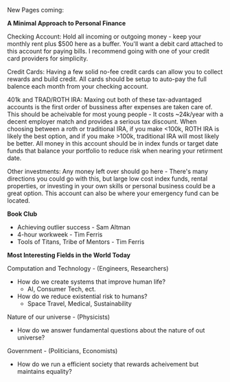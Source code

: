 New Pages coming:

**A Minimal Approach to Personal Finance**

Checking Account: Hold all incoming or outgoing money - keep your monthly rent plus $500 here as a buffer. You'll want a debit card attached to this account for paying bills. I recommend going with one of your credit card providers for simplicity.

Credit Cards: Having a few solid no-fee credit cards can allow you to collect rewards and build credit. All cards should be setup to auto-pay the full balence each month from your checking account.

401k and TRAD/ROTH IRA: Maxing out both of these tax-advantaged accounts is the first order of bussiness after expenses are taken care of. This should be acheivable for most young people - It costs ~24k/year with a decent employer match and provides a serious tax discount. When choosing between a roth or traditional IRA, if you make <100k, ROTH IRA is likely the best option, and if you make >100k, traditional IRA will most likely be better. All money in this account should be in index funds or target date funds that balance your portfolio to reduce risk when nearing your retirment date.

Other investments: Any money left over should go here - There's many directions you could go with this, but large low cost index funds, rental properties, or investing in your own skills or personal business could be a great option. This account can also be where your emergency fund can be located.

**Book Club**
 - Achieving outlier success - Sam Altman 
 - 4-hour workweek - Tim Ferris 
 - Tools of Titans, Tribe of Mentors - Tim Ferris 

**Most Interesting Fields in the World Today**
 
 Computation and Technology - (Engineers, Researchers)
  - How do we create systems that improve human life?
     - AI, Consumer Tech, ect.
  - How do we reduce existential risk to humans?
     - Space Travel, Medical, Sustainability 
 
 Nature of our universe - (Physicists)
  - How do we answer fundamental questions about the nature of out universe?
 
 Government - (Politicians, Economists)
  - How do we run a efficient society that rewards acheivement but maintains equality?

